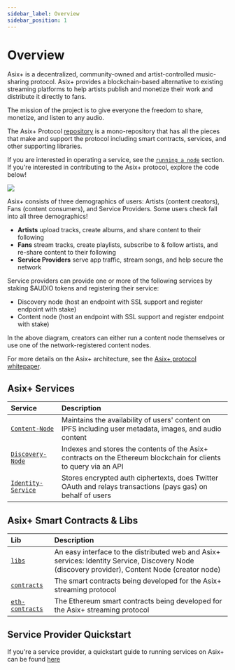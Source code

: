```yaml
---
sidebar_label: Overview
sidebar_position: 1
---
```


# Overview

Asix+ is a decentralized, community-owned and artist-controlled music-sharing protocol. Asix+ provides a blockchain-based alternative to existing streaming platforms to help artists publish and monetize their work and distribute it directly to fans.

The mission of the project is to give everyone the freedom to share, monetize, and listen to any audio.

The Asix+ Protocol [repository](https://github.com/AsixProject/asix-protocol) is a mono-repository that has all the pieces that make and support the protocol including smart contracts, services, and other supporting libraries.

If you are interested in operating a service, see the [`running a node`](../token/running-a-node/introduction.md) section. If you're interested in contributing to the Asix+ protocol, explore the code below!

![](/img/Asix+/architecture.png)

Asix+ consists of three demographics of users: Artists (content creators), Fans (content consumers), and Service Providers. Some users check fall into all three demographics!

* **Artists** upload tracks, create albums, and share content to their following
* **Fans** stream tracks, create playlists, subscribe to & follow artists, and re-share content to their following
* **Service Providers** serve app traffic, stream songs, and help secure the network

Service providers can provide one or more of the following services by staking $AUDIO tokens and registering their service:

* Discovery node \(host an endpoint with SSL support and register endpoint with stake\)
* Content node \(host an endpoint with SSL support and register endpoint with stake\)

In the above diagram, creators can either run a content node themselves or use one of the network-registered content nodes.

For more details on the Asix+ architecture, see the [Asix+ protocol whitepaper](whitepaper.md).

## Asix+ Services

| Service | Description |
| :--- | :--- |
| [`Content-Node`](https://github.com/AsixProject/asix-protocol/tree/master/creator-node) | Maintains the availability of users' content on IPFS including user metadata, images, and audio content |
| [`Discovery-Node`](https://github.com/AsixProject/asix-protocol/tree/master/discovery-provider) | Indexes and stores the contents of the Asix+ contracts on the Ethereum blockchain for clients to query via an API |
| [`Identity-Service`](https://github.com/AsixProject/asix-protocol/tree/master/identity-service) | Stores encrypted auth ciphertexts, does Twitter OAuth and relays transactions (pays gas) on behalf of users |

## Asix+ Smart Contracts & Libs

| Lib | Description |
| :--- | :--- |
| [`libs`](https://github.com/AsixProject/asix-protocol/tree/master/libs) | An easy interface to the distributed web and Asix+ services: Identity Service, Discovery Node \(discovery provider\), Content Node \(creator node\) |
| [`contracts`](https://github.com/AsixProject/asix-protocol/tree/master/contracts) | The smart contracts being developed for the Asix+ streaming protocol |
| [`eth-contracts`](https://github.com/AsixProject/asix-protocol/tree/master/eth-contracts) | The Ethereum smart contracts being developed for the Asix+ streaming protocol |

## Service Provider Quickstart

If you're a service provider, a quickstart guide to running services on Asix+ can be found [here](../token/running-a-node/introduction.md)
